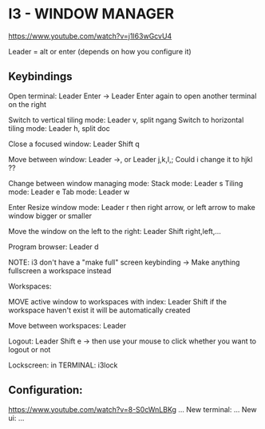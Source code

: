 # I3 - WINDOW MANAGER
https://www.youtube.com/watch?v=j1I63wGcvU4

Leader = alt or enter (depends on how you configure it)

## Keybindings
Open terminal: Leader Enter 
    -> Leader Enter again to open another terminal on the right 

Switch to vertical tiling mode: Leader v, split ngang 
Switch to horizontal tiling mode: Leader h, split doc 

Close a focused window: Leader Shift q

Move between window: Leader ->, or Leader j,k,l,;
    Could i change it to hjkl ??  

Change between window managing mode: 
    Stack mode: Leader s
    Tiling mode: Leader e 
    Tab mode: Leader w 

Enter Resize window mode: 
    Leader r 
    then right arrow, or left arrow to make window bigger or smaller

Move the window on the left to the right: 
    Leader Shift right,left,...

Program browser: Leader d

NOTE: 
    i3 don't have a "make full" screen keybinding
    -> Make anything fullscreen a workspace instead 

Workspaces: 

MOVE active window to workspaces with index: 
    Leader Shift <index>
    if the workspace haven't exist it will be automatically created 

Move between workspaces: 
    Leader <index>


Logout: 
    Leader Shift e
    -> then use your mouse to click whether you want to logout or not 

Lockscreen: 
    in TERMINAL: i3lock

## Configuration: 
https://www.youtube.com/watch?v=8-S0cWnLBKg
... 
New terminal:
...
New ui: 
...
